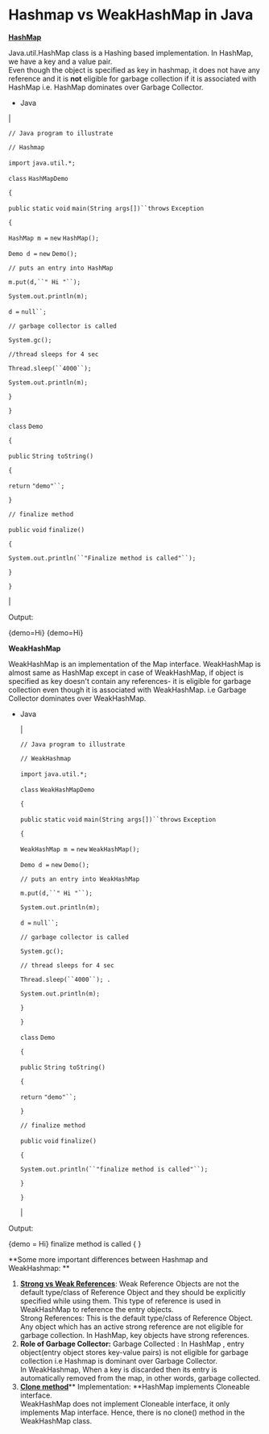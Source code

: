 Hashmap vs WeakHashMap in Java
==============================

[**HashMap**](https://www.geeksforgeeks.org/hashmap-treemap-java/)

Java.util.HashMap class is a Hashing based implementation. In HashMap, we have a key and a value pair.\
Even though the object is specified as key in hashmap, it does not have any reference and it is **not** eligible for garbage collection if it is associated with HashMap i.e. HashMap dominates over Garbage Collector.

-   Java

|

`// Java program to illustrate`

`// Hashmap`

`import` `java.util.*;`

`class` `HashMapDemo`

`{`

`public` `static` `void` `main(String args[])``throws` `Exception`

`{`

`HashMap m =` `new` `HashMap();`

`Demo d =` `new` `Demo();`

`// puts an entry into HashMap`

`m.put(d,``" Hi "``);`

`System.out.println(m);`

`d =` `null``;`

`// garbage collector is called`

`System.gc();`

`//thread sleeps for 4 sec`

`Thread.sleep(``4000``);`

`System.out.println(m);`

`}`

`}`

`class` `Demo`

`{`

`public` `String toString()`

`{`

`return` `"demo"``;`

`}`

`// finalize method`

`public` `void` `finalize()`

`{`

`System.out.println(``"Finalize method is called"``);`

`}`

`}`

 |

Output: 

{demo=Hi}
{demo=Hi}

**WeakHashMap**

WeakHashMap is an implementation of the Map interface. WeakHashMap is almost same as HashMap except in case of WeakHashMap, if object is specified as key doesn't contain any references- it is eligible for garbage collection even though it is associated with WeakHashMap. i.e Garbage Collector dominates over WeakHashMap.

-   Java

    |
    
    `// Java program to illustrate`
    
    `// WeakHashmap`
    
    `import` `java.util.*;`
    
    `class` `WeakHashMapDemo`
    
    `{`
    
    `public` `static` `void` `main(String args[])``throws` `Exception`
    
    `{`
    
    `WeakHashMap m =` `new` `WeakHashMap();`
    
    `Demo d =` `new` `Demo();`
    
    `// puts an entry into WeakHashMap`
    
    `m.put(d,``" Hi "``);`
    
    `System.out.println(m);`
    
    `d =` `null``;`
    
    `// garbage collector is called`
    
    `System.gc();`
    
    `// thread sleeps for 4 sec`
    
    `Thread.sleep(``4000``); .`
    
    `System.out.println(m);`
    
    `}`
    
    `}`
    
    `class` `Demo`
    
    `{`
    
    `public` `String toString()`
    
    `{`
    
    `return` `"demo"``;`
    
    `}`
    
    `// finalize method`
    
    `public` `void` `finalize()`
    
    `{`
    
    `System.out.println(``"finalize method is called"``);`
    
    `}`
    
    `}`
    
     |

Output: 

{demo = Hi}
finalize method is called
{ }

**Some more important differences between Hashmap and WeakHashmap: **

1.  [**Strong vs Weak References**](https://www.geeksforgeeks.org/types-references-java/): Weak Reference Objects are not the default type/class of Reference Object and they should be explicitly specified while using them. This type of reference is used in WeakHashMap to reference the entry objects.\
    Strong References: This is the default type/class of Reference Object. Any object which has an active strong reference are not eligible for garbage collection. In HashMap, key objects have strong references. 
2.  **Role of Garbage Collector:** Garbage Collected : In HashMap , entry object(entry object stores key-value pairs) is not eligible for garbage collection i.e Hashmap is dominant over Garbage Collector.\
    In WeakHashmap, When a key is discarded then its entry is automatically removed from the map, in other words, garbage collected.
3.  [**Clone method**](https://www.geeksforgeeks.org/clone-method-in-java-2/)** Implementation: **HashMap implements Cloneable interface.\
    WeakHashMap does not implement Cloneable interface, it only implements Map interface. Hence, there is no clone() method in the WeakHashMap class.
